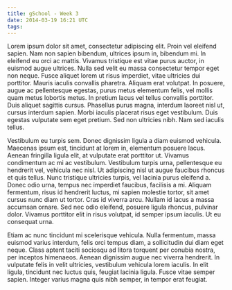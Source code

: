```yaml
---
title: gSchool - Week 3
date: 2014-03-19 16:21 UTC
tags:
---
```


Lorem ipsum dolor sit amet, consectetur adipiscing elit. Proin vel eleifend sapien. Nam non sapien bibendum, ultrices ipsum in, bibendum mi. In eleifend eu orci ac mattis. Vivamus tristique est vitae purus auctor, in euismod augue ultrices. Nulla sed velit eu massa consectetur tempor eget non neque. Fusce aliquet lorem ut risus imperdiet, vitae ultricies dui porttitor. Mauris iaculis convallis pharetra. Aliquam erat volutpat. In posuere, augue ac pellentesque egestas, purus metus elementum felis, vel mollis quam metus lobortis metus. In pretium lacus vel tellus convallis porttitor. Duis aliquet sagittis cursus. Phasellus purus magna, interdum laoreet nisl ut, cursus interdum sapien. Morbi iaculis placerat risus eget vestibulum. Duis egestas vulputate sem eget pretium. Sed non ultricies nibh. Nam sed iaculis tellus.

Vestibulum eu turpis sem. Donec dignissim ligula a diam euismod vehicula. Maecenas ipsum est, tincidunt at lorem in, elementum posuere lacus. Aenean fringilla ligula elit, at vulputate erat porttitor ut. Vivamus condimentum ac mi ac vestibulum. Vestibulum turpis urna, pellentesque eu hendrerit vel, vehicula nec nisl. Ut adipiscing nisl ut augue faucibus rhoncus et quis tellus. Nunc tristique ultricies turpis, vel lacinia purus eleifend a. Donec odio urna, tempus nec imperdiet faucibus, facilisis a mi. Aliquam fermentum, risus id hendrerit luctus, mi sapien molestie tortor, sit amet cursus nunc diam ut tortor. Cras id viverra arcu. Nullam id lacus a massa accumsan ornare. Sed nec odio eleifend, posuere ligula rhoncus, pulvinar dolor. Vivamus porttitor elit in risus volutpat, id semper ipsum iaculis. Ut eu consequat urna.

Etiam ac nunc tincidunt mi scelerisque vehicula. Nulla fermentum, massa euismod varius interdum, felis orci tempus diam, a sollicitudin dui diam eget neque. Class aptent taciti sociosqu ad litora torquent per conubia nostra, per inceptos himenaeos. Aenean dignissim augue nec viverra hendrerit. In vulputate felis in velit ultricies, vestibulum vehicula lorem iaculis. In elit ligula, tincidunt nec luctus quis, feugiat lacinia ligula. Fusce vitae semper sapien. Integer varius magna quis nibh semper, in tempor erat feugiat.
